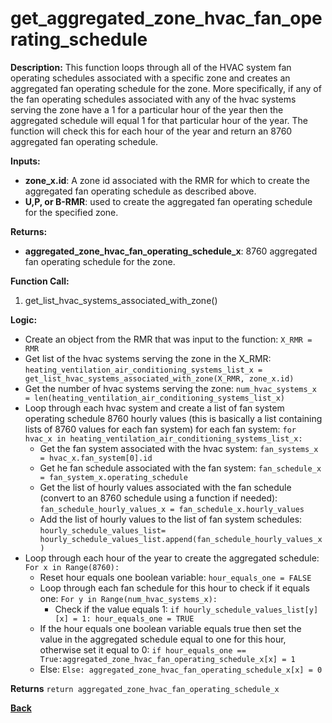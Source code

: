 # get_aggregated_zone_hvac_fan_operating_schedule

**Description:** This function loops through all of the HVAC system fan operating schedules associated with a specific zone and creates an aggregated fan operating schedule for the zone. More specifically, if any of the fan operating schedules associated with any of the hvac systems serving the zone have a 1 for a particular hour of the year then the aggregated schedule will equal 1 for that particular hour of the year. The function will check this for each hour of the year and return an 8760 aggregated fan operating schedule. 

**Inputs:**
- **zone_x.id**: A zone id associated with the RMR for which to create the aggregated fan operating schedule as described above.
- **U,P, or B-RMR**: used to create the aggregated fan operating schedule for the specified zone.

**Returns:**
- **aggregated_zone_hvac_fan_operating_schedule_x**: 8760 aggregated fan operating schedule for the zone.
 
**Function Call:**

1. get_list_hvac_systems_associated_with_zone()

**Logic:**
- Create an object from the RMR that was input to the function: `X_RMR = RMR`
- Get list of the hvac systems serving the zone in the X_RMR: `heating_ventilation_air_conditioning_systems_list_x = get_list_hvac_systems_associated_with_zone(X_RMR, zone_x.id)`
- Get the number of hvac systems serving the zone: `num_hvac_systems_x = len(heating_ventilation_air_conditioning_systems_list_x)`
- Loop through each hvac system and create a list of fan system operating schedule 8760 hourly values (this is basically a list containing lists of 8760 values for each fan system) for each fan system: `for hvac_x in heating_ventilation_air_conditioning_systems_list_x:`
    - Get the fan system associated with the hvac system: `fan_systems_x = hvac_x.fan_system[0].id`
    - Get he fan schedule associated with the fan system: `fan_schedule_x = fan_system_x.operating_schedule`
    - Get the list of hourly values associated with the fan schedule (convert to an 8760 schedule using a function if needed): `fan_schedule_hourly_values_x = fan_schedule_x.hourly_values`
    - Add the list of hourly values to the list of fan system schedules: `hourly_schedule_values_list= hourly_schedule_values_list.append(fan_schedule_hourly_values_x)`
- Loop through each hour of the year to create the aggregated schedule: `For x in Range(8760):`
    - Reset hour equals one boolean variable: `hour_equals_one = FALSE`
    - Loop through each fan schedule for this hour to check if it equals one: `For y in Range(num_hvac_systems_x):`
        - Check if the value equals 1: `if hourly_schedule_values_list[y][x] = 1: hour_equals_one = TRUE`
    - If the hour equals one boolean variable equals true then set the value in the aggregated schedule equal to one for this hour, otherwise set it equal to 0: `if hour_equals_one == True:aggregated_zone_hvac_fan_operating_schedule_x[x] = 1`   
    - Else: `Else: aggregated_zone_hvac_fan_operating_schedule_x[x] = 0`

 **Returns** `return aggregated_zone_hvac_fan_operating_schedule_x`  

**[Back](../_toc.md)**

